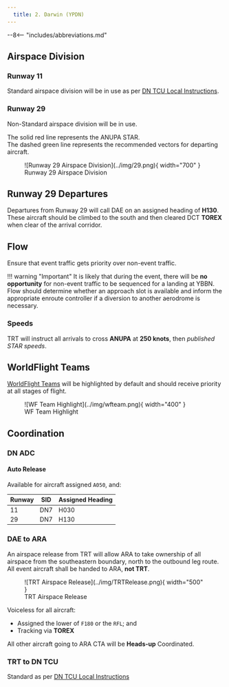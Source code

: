 ```yaml
---
  title: 2. Darwin (YPDN)
---
```


--8<-- "includes/abbreviations.md"

## Airspace Division
### Runway 11
Standard airspace division will be in use as per [DN TCU Local Instructions](../../../../../../terminal/darwin/#airspace-division).

### Runway 29
Non-Standard airspace division will be in use.

The solid red line represents the ANUPA STAR.  
The dashed green line represents the recommended vectors for departing aircraft.

<figure markdown>
![Runway 29 Airspace Division](../img/29.png){ width="700" }
  <figcaption>Runway 29 Airspace Division</figcaption>
</figure>

## Runway 29 Departures
Departures from Runway 29 will call DAE on an assigned heading of **H130**. These aircraft should be climbed to the south and then cleared DCT **TOREX** when clear of the arrival corridor.

## Flow
Ensure that event traffic gets priority over non-event traffic.

!!! warning "Important"
    It is likely that during the event, there will be **no opportunity** for non-event traffic to be sequenced for a landing at YBBN. Flow should determine whether an approach slot is available and inform the appropriate enroute controller if a diversion to another aerodrome is necessary.
    
### Speeds
TRT will instruct all arrivals to cross **ANUPA** at **250 knots**, then *published STAR speeds*.

## WorldFlight Teams
[WorldFlight Teams](../../../../#official-team-callsigns) will be highlighted by default and should receive priority at all stages of flight.

<figure markdown>
![WF Team Highlight](../img/wfteam.png){ width="400" }
<figcaption>WF Team Highlight</figcaption>
</figure>

## Coordination
### DN ADC
#### Auto Release
Available for aircraft assigned `A050`, and:

| Runway | SID | Assigned Heading |
| ---------- | --- | --- |
| 11 | DN7 | H030 |
| 29 | DN7 | H130 |

### DAE to ARA
An airspace release from TRT will allow ARA to take ownership of all airspace from the southeastern boundary, north to the outbound leg route. All event aircraft shall be handed to ARA, **not TRT**.

<figure markdown>
![TRT Airspace Release](../img/TRTRelease.png){ width="500" }
<figcaption>TRT Airspace Release</figcaption>
</figure>

Voiceless for all aircraft:

- Assigned the lower of `F180` or the `RFL`; and  
- Tracking via **TOREX**

All other aircraft going to ARA CTA will be **Heads-up** Coordinated.

### TRT to DN TCU
Standard as per [DN TCU Local Instructions](../../../../../../terminal/darwin/#arrivals)